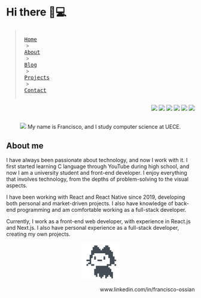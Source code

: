 # Hi there 👋💻 <img width="5px" height="25px" src="https://imgur.com/wuDhMTc.gif"></img>
>  <kbd> <br> [Home](https://www.foln.dev) <br> </kbd> >
>  <kbd> <br> [About](https://www.foln.dev/about) <br> </kbd> >
>  <kbd> <br> [Blog](https://www.foln.dev/blog) <br> </kbd> >
>  <kbd> <br> [Projects](https://www.foln.dev/projects) <br> </kbd> >
>  <kbd> <br> [Contact](https://www.foln.dev/contact) <br> </kbd>
<p align="right">
  <img src="https://img.shields.io/badge/CSS3-1572B6?style=for-the-badge&logo=css3&logoColor=white"></img>
  <img src="https://img.shields.io/badge/Node.js-43853D?style=for-the-badge&logo=node.js&logoColor=white"></img>
  <img src="https://img.shields.io/badge/C-00599C?style=for-the-badge&logo=c&logoColor=white"></img>
  <img src="https://img.shields.io/badge/JavaScript-F7DF1E?style=for-the-badge&logo=javascript&logoColor=black"></img>
  <img src="https://img.shields.io/badge/Python-3776AB?style=for-the-badge&logo=python&logoColor=white"></img>
  <img src="https://img.shields.io/badge/HTML5-E34F26?style=for-the-badge&logo=html5&logoColor=white"></img>
</p>

##
<p align="center" contentEditable="true">
  <img width="100px" src="https://media1.tenor.com/images/58725865c95fe20cfc595725fca0d6a3/tenor.gif"></img>
  My name is Francisco, and I study computer science at UECE.
</p>

## About me

I have always been passionate about technology, and now I work with it. I first started learning C language through YouTube during high school, and now I am a university student and front-end developer. I enjoy everything that involves technology, from the depths of problem-solving to the visual aspects.

I have been working with React and React Native since 2019, developing both personal and market-driven projects. I also have knowledge of back-end programming and am comfortable working as a full-stack developer.

Currently, I work as a front-end web developer, with experience in React.js and Next.js. I also have personal experience as a full-stack developer, creating my own projects.

<p align="center" contentEditable="true">
  <img width="100px" src="https://raw.githubusercontent.com/FranciscoOssian/FranciscoOssian/main/mona-loading-default.gif"></img>
</p>
<p align="right" contentEditable="true">
    www.linkedin.com/in/francisco-ossian
</p>
